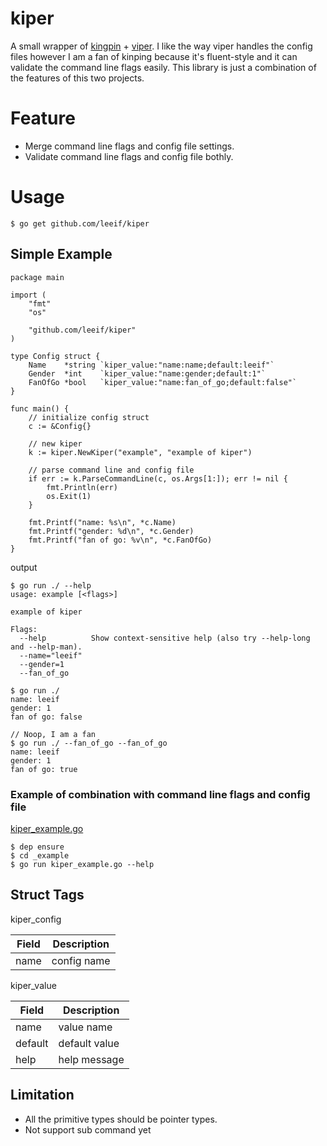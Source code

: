 # kiper
A small wrapper of [kingpin](https://github.com/alecthomas/kingpin) + [viper](https://github.com/spf13/viper.git). I like the way viper handles the config files however I am a fan of kinping because it's fluent-style and it can validate the command line flags easily. This library is just a combination of the features of this two projects.

# Feature

* Merge command line flags and config file settings.
* Validate command line flags and config file bothly.

# Usage

```
$ go get github.com/leeif/kiper
```

## Simple Example

```
package main

import (
	"fmt"
	"os"

	"github.com/leeif/kiper"
)

type Config struct {
	Name    *string `kiper_value:"name:name;default:leeif"`
	Gender  *int    `kiper_value:"name:gender;default:1"`
	FanOfGo *bool   `kiper_value:"name:fan_of_go;default:false"`
}

func main() {
	// initialize config struct
	c := &Config{}

	// new kiper
	k := kiper.NewKiper("example", "example of kiper")

	// parse command line and config file
	if err := k.ParseCommandLine(c, os.Args[1:]); err != nil {
		fmt.Println(err)
		os.Exit(1)
	}

	fmt.Printf("name: %s\n", *c.Name)
	fmt.Printf("gender: %d\n", *c.Gender)
	fmt.Printf("fan of go: %v\n", *c.FanOfGo)
}
```

output

```
$ go run ./ --help
usage: example [<flags>]

example of kiper

Flags:
  --help          Show context-sensitive help (also try --help-long and --help-man).
  --name="leeif"
  --gender=1
  --fan_of_go

$ go run ./
name: leeif
gender: 1
fan of go: false

// Noop, I am a fan
$ go run ./ --fan_of_go --fan_of_go
name: leeif
gender: 1
fan of go: true
```

### Example of combination with command line flags and config file

[kiper_example.go](https://github.com/leeif/kiper/blob/master/_example/kiper_example.go)

```
$ dep ensure
$ cd _example
$ go run kiper_example.go --help
```

## Struct Tags

kiper_config

|  Field  |  Description  |
| ---- | ---- |
|  name  |  config name  |

kiper_value

|  Field  |  Description  |
| ---- | ---- |
|  name  |  value name  |
|  default  |  default value  |
|  help  |  help message  |

## Limitation

* All the primitive types should be pointer types.
* Not support sub command yet
